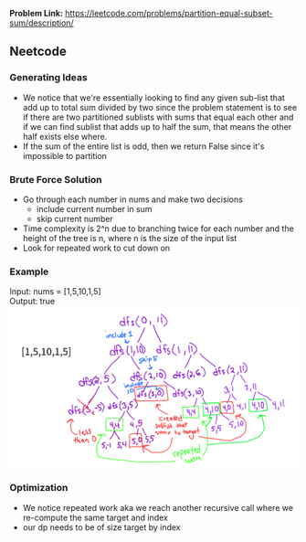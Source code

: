 **Problem Link:** https://leetcode.com/problems/partition-equal-subset-sum/description/

## Neetcode

### Generating Ideas
- We notice that we're essentially looking to find any given sub-list that add up to total sum divided by two since the problem statement is to see if there are two partitioned sublists with sums that equal each other and if we can find sublist that adds up to half the sum, that means the other half exists else where. 
- If the sum of the entire list is odd, then we return False since it's impossible to partition 

### Brute Force Solution
- Go through each number in nums and make two decisions
    - include current number in sum
    - skip current number
- Time complexity is 2^n due to branching twice for each number and the height of the tree is n, where n is the size of the input list
- Look for repeated work to cut down on

### Example
Input: nums = [1,5,10,1,5] <br>
Output: true
![Brute Force Solution](./bruteForceDiagram.png)

### Optimization
- We notice repeated work aka we reach another recursive call where we re-compute the same target and index
- our dp needs to be of size target by index
